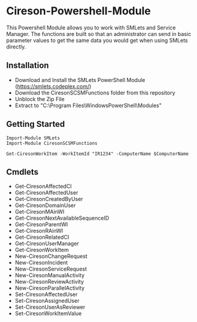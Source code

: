 # Cireson-Powershell-Module
This Powershell Module allows you to work with SMLets and Service Manager.  The functions are built so that an administrator can send in basic parameter values to get the same data you would get when using SMLets directly.

## Installation
* Download and Install the SMLets PowerShell Module (https://smlets.codeplex.com/)
* Download the CiresonSCSMFunctions folder from this repository
* Unblock the Zip File
* Extract to "C:\Program Files\WindowsPowerShell\Modules"

## Getting Started
```
Import-Module SMLets
Import-Module CiresonSCSMFunctions

Get-CiresonWorkItem -WorkItemId "IR1234" -ComputerName $ComputerName
```
## Cmdlets 
* Get-CiresonAffectedCI
* Get-CiresonAffectedUser
* Get-CiresonCreatedByUser
* Get-CiresonDomainUser
* Get-CiresonMAinWI
* Get-CiresonNextAvailableSequenceID
* Get-CiresonParentWI
* Get-CiresonRAinWI
* Get-CiresonRelatedCI
* Get-CiresonUserManager
* Get-CiresonWorkItem
* New-CiresonChangeRequest
* New-CiresonIncident
* New-CiresonServiceRequest
* New-CiresonManualActivity
* New-CiresonReviewActivity
* New-CiresonParallelActivity
* Set-CiresonAffectedUser
* Set-CiresonAssignedUser
* Set-CiresonUserAsReviewer
* Set-CiresonWorkItemValue
